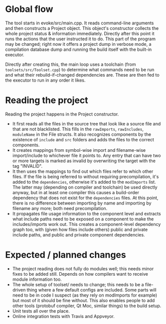 # Global flow

The tool starts in evoke/src/main.cpp. It reads command-line arguments and then constructs a Project object. This object's constructor collects the whole project status & information immediately. Directly after this point it runs the actions that the user instructed it to do. This part of the program may be changed; right now it offers a project dump in verbose mode, a compilation database dump and running the build itself with the built-in executor.

Directly after creating this, the main loop uses a toolchain (from `toolsets/src/Toolset.cpp`) to determine what commands need to be run and what their rebuild-if-changed dependencies are. These are then fed to the executor to run in any order it likes.

# Reading the project

Reading the project happens in the Project constructor. 
- It first reads all the files in the source tree that look like a source file and that are not blacklisted. This fills in the `rawImports`, `rawIncludes`, `moduleName` in the File structs. It also recognizes components by the existence of `include` and `src` folders and adds the files to the correct components.
- It creates mappings from symbol-wise import and filename-wise import/include to whichever file it points to. Any entry that can have two or more targets is marked as invalid by overwriting the target with the tag "INVALID".
- It then uses the mappings to find out which files refer to which other files. If the file is being referred to without requiring precompilation, it's added to the `dependencies`, otherwise it's added to the `modImports` list. The latter may (depending on compiler and toolchain) be used directly anyway, but in at least one compiler this causes a build-order dependency that does not exist for the `dependencies` files. At this point, there is no difference between importing by name and importing by filename any more; both need precompilation.
- It propagates file usage information to the component level and extracts what include paths need to be exposed on a component to make the includes/imports work out. This creates a component-level dependency graph too, with (given how files include others) public and private include paths, and public and private component dependencies.

# Expected / planned changes

- The project reading does not fully do modules well; this needs minor fixes to be added still. Depends on how compilers want to receive module information too.
- The whole setup of toolset/ needs to change; this needs to be a file-driven thing where a few default configs are included. Some parts will need to be in code I suspect (as they rely on modImports for example) but most of it should be fine without. This also enables people to add other tools (protobuf compiler, Qt Moc, similar things) to the build setup.
- Unit tests all over the place.
- Online integration tests with Travis and Appveyor.


